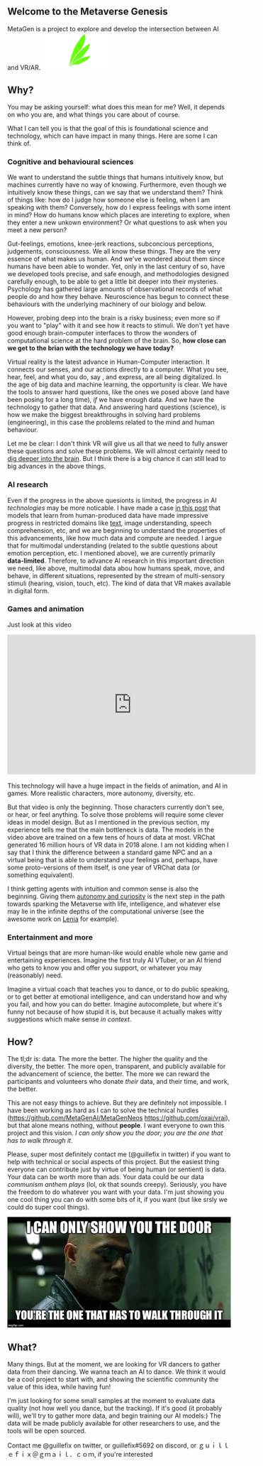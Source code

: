 ## Welcome to the Metaverse Genesis

MetaGen is a project to explore and develop the intersection between AI and VR/AR. 
<img alt="logo based on Avali icon by Ryuujin-ZERO, CC-BY" src="logo_feathers.png" width="150px"></img>

## Why?


You may be asking yourself: what does this mean for me?
Well, it depends on who you are, and what things you care about of course.

What I can tell you is that the goal of this is foundational science and technology, which can have impact in many things. Here are some I can think of.

### Cognitive and behavioural sciences
We want to understand the subtle things that humans intuitively know, but machines currently have no way of knowing. Furthermore, even though we intuitively know these things, can we say that we understand them? Think of things like: how do I judge how someone else is feeling, when I am speaking with them? Conversely, how do I express feelings with some intent in mind? How do humans know which places are intereting to explore, when they enter a new unkown environment? Or what questions to ask when you meet a new person?

Gut-feelings, emotions, knee-jerk reactions, subconcious perceptions, judgements, consciousness. We all know these things. They are the very essence of what makes us human. And we've wondered about them since humans have been able to wonder. Yet, only in the last century of so, have we developed tools precise, and safe enough, and methodologies designed carefully enough, to be able to get a little bit deeper into their mysteries. Psychology has gathered large amounts of observational records of what people do and how they behave. Neuroscience has begun to connect these behaviours with the underlying machinery of our biology and below.

However, probing deep into the brain is a risky business; even more so if you want to "play" with it and see how it reacts to stimuli. We don't yet have good enough brain-computer interfaces to throw the wonders of computational science at the hard problem of the brain. So, **how close can we get to the brian with the technology we have today?**

Virtual reality is the latest advance in Human-Computer interaction. It connects our senses, and our actions directly to a computer. What you see, hear, feel, and what you do, say , and express, are all being digitalized. In the age of big data and machine learning, the opportunity is clear. We have the tools to answer hard questions, like the ones we posed above (and have been posing for a long time), *if* we have enough data. And we have the technology to gather that data. And answering hard questions (science), is how we make the biggest breakthroughs in solving hard problems (engineering), in this case the problems related to the mind and human behaviour.

Let me be clear: I don't think VR will give us all that we need to fully answer these questions and solve these problems. We will almost certainly need to [dig deeper into the brain](https://neuralink.com/). But I think there is a big chance it can still lead to big advances in the above things.

### AI research

Even if the progress in the above quesionts is limited, the progress in AI *technologies* may be more noticable. I have made a case [in this post](https://www.linkedin.com/pulse/crowdsourcing-human-level-ai-through-social-vr-guillermo-valle/) that models that learn from human-produced data have made impressive progress in restricted domains like [text](https://www.gwern.net/GPT-3), image understanding, speech comprehension, etc, and we are beginning to understand the properties of this advancements, like how much data and compute are needed. I argue that for multimodal understanding (related to the subtle questions about emotion perception, etc. I mentioned above), we are currently primarily **data-limited**. Therefore, to advance AI research in this important direction we need, like above, multimodal data abou how humans speak, move, and behave, in different situations, represented by the stream of multi-sensory stimuli (hearing, vision, touch, etc). The kind of data that VR makes available in digital form.

### Games and animation

Just look at this video

<iframe width="560" height="315" src="https://www.youtube.com/embed/pe-YTvavbtA" frameborder="0" allow="accelerometer; autoplay; clipboard-write; encrypted-media; gyroscope; picture-in-picture" allowfullscreen></iframe>

This technology will have a huge impact in the fields of animation, and AI in games. More realistic characters, more autonomy, diversity, etc.

But that video is only the beginning. Those characters currently don't see, or hear, or feel anything. To solve those problems will require some clever ideas in model design. But as I mentioned in the previous section, my experience tells me that the main bottleneck is data. The models in the video above are trained on a few tens of hours of data at most. VRChat generated 16 million hours of VR data in 2018 alone. I am not kidding when I say that I think the difference between a standard game NPC and an a virtual being that is able to understand your feelings and, perhaps, have some proto-versions of them itself, is one year of VRChat data (or something equivalent).

I think getting agents with intuition and common sense is also the beginning. Giving them [autonomy and curiosity](https://www.youtube.com/watch?v=7bJ0fnvPLaA) is the next step in the path towards sparking the Metaverse with life, intelligence, and whatever else may lie in the infinite depths of the computational universe (see the awesome work on [Lenia](https://twitter.com/BertChakovsky/status/1316402836880547841) for example).

### Entertainment and more

Virtual beings that are more human-like would enable whole new game and entertaining experiences. Imagine the first truly AI VTuber, or an AI friend who gets to know you and offer you support, or whatever you may (reasonably) need.

Imagine a virtual coach that teaches you to dance, or to do public speaking, or to get better at emotional intelligence, and can understand how and why you fail, and how you can do better. Imagine autocomplete, but where it's funny not because of how stupid it is, but because it actually makes witty suggestions which make sense *in context*.

## How?

The tl;dr is: data. The more the better. The higher the quality and the diversity, the better. The more open, transparent, and publicly available for the advancement of science, the better. The more we can reward the participants and volunteers who donate *their* data, and their time, and work, the better.

This are not easy things to achieve. But they are definitely not impossible. I have been working as hard as I can to solve the technical hurdles (https://github.com/MetaGenAI/MetaGenNeos https://github.com/oxai/vrai), but that alone means nothing, without **people**. I want everyone to own this project and this vision. *I can only show you the door; you are the one that has to walk through it*. 

Please, super most definitely contact me (@guillefix in twitter) if you want to help with technical or social aspects of this project. But the easiest thing everyone can contribute just by virtue of being human (or sentient) is data. Your data can be worth more than ads. Your data could be our data *communism anthem plays* (lol, ok that sounds creepy). Seriously, you have the freedom to do whatever you want with your data. I'm just showing you one cool thing you can do with some bits of it, if you want (but like srsly we could do super cool things).

![I can only show you the door; you are the one that has to walk through it](morpheus.jpg)

## What?

Many things. But at the moment, we are looking for VR dancers to gather data from their dancing. We wanna teach an AI to dance. We think it would be a cool project to start with, and showing the scientific community the value of this idea, while having fun! 

I'm just looking for some small samples at the moment to evaluate data quality (not how well you dance, but the tracking). If it's good (it probably will), we'll try to gather more data, and begin training our AI models:) The data will be made publicly available for other researchers to use, and the tools will be open sourced.

Contact me @guillefix on twitter, or guillefix#5692 on discord, or ｇｕｉｌｌｅｆｉｘ＠ｇｍａｉｌ．ｃｏｍ, if you're interested
